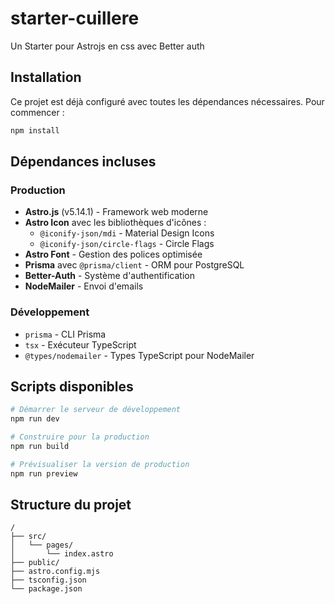 # starter-cuillere
Un Starter pour Astrojs en css avec Better auth

## Installation

Ce projet est déjà configuré avec toutes les dépendances nécessaires. Pour commencer :

```bash
npm install
```

## Dépendances incluses

### Production
- **Astro.js** (v5.14.1) - Framework web moderne
- **Astro Icon** avec les bibliothèques d'icônes :
  - `@iconify-json/mdi` - Material Design Icons
  - `@iconify-json/circle-flags` - Circle Flags
- **Astro Font** - Gestion des polices optimisée
- **Prisma** avec `@prisma/client` - ORM pour PostgreSQL
- **Better-Auth** - Système d'authentification
- **NodeMailer** - Envoi d'emails

### Développement
- `prisma` - CLI Prisma
- `tsx` - Exécuteur TypeScript
- `@types/nodemailer` - Types TypeScript pour NodeMailer

## Scripts disponibles

```bash
# Démarrer le serveur de développement
npm run dev

# Construire pour la production
npm run build

# Prévisualiser la version de production
npm run preview
```

## Structure du projet

```
/
├── src/
│   └── pages/
│       └── index.astro
├── public/
├── astro.config.mjs
├── tsconfig.json
└── package.json
```
